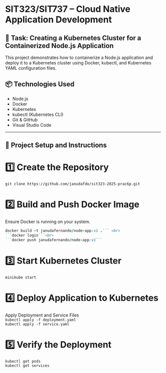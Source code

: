 # SIT323/SIT737 – Cloud Native Application Development

## 🧠 Task: Creating a Kubernetes Cluster for a Containerized Node.js Application

This project demonstrates how to containerize a Node.js application and deploy it to a Kubernetes cluster using Docker, kubectl, and Kubernetes YAML configuration files.


## 📦 Technologies Used

- Node.js
- Docker
- Kubernetes
- kubectl (Kubernetes CLI)
- Git & GitHub
- Visual Studio Code

---

## 🚀 Project Setup and Instructions

# 1️⃣ Create the Repository
```git clone https://github.com/janudafdo/sit323-2025-prac6p.git```


# 2️⃣ Build and Push Docker Image
Ensure Docker is running on your system.

```ruby
docker build -t janudafernando/node-app:v1 .``` <br>
```docker login```<br>
```docker push janudafernando/node-app:v1```
```


# 3️⃣ Start Kubernetes Cluster
```minikube start```


# 4️⃣ Deploy Application to Kubernetes
Apply Deployment and Service Files<br>
```kubectl apply -f deployment.yaml```<br>
```kubectl apply -f service.yaml```


# 5️⃣ Verify the Deployment
```kubectl get pods```<br>
```kubectl get services```



